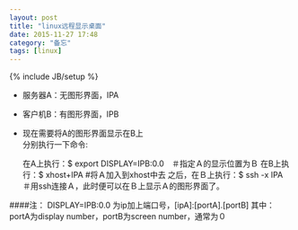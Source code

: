 ```yaml
---
layout: post
title: "linux远程显示桌面"
date: 2015-11-27 17:48
category: "备忘"
tags: [linux]
---
```

{% include JB/setup %}


- 服务器A：无图形界面，IPA
- 客户机B：有图形界面，IPB
- 现在需要将A的图形界面显示在B上    
分别执行一下命令:

	在A上执行：$ export DISPLAY=IPB:0.0　＃指定Ａ的显示位置为Ｂ
	在B上执行：$ xhost+IPA  #将Ａ加入到xhost中去
	之后，在Ｂ上执行：$ ssh -x IPA　＃用ssh连接Ａ，此时便可以在Ｂ上显示Ａ的图形界面了。


####注：
DISPLAY=IPB:0.0 为ip加上端口号，[ipA]:[portA].[portB]
其中：portA为display number，portB为screen number，通常为０